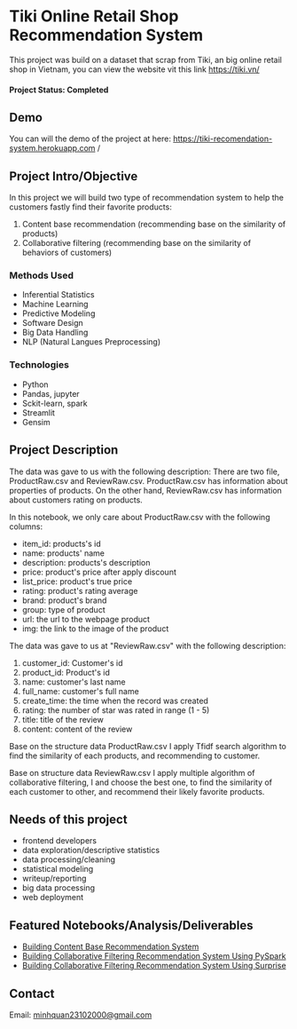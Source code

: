 
# Tiki Online Retail Shop Recommendation System
This project was build on a dataset that scrap from Tiki, an big online retail shop in Vietnam, you can view the website vit this link https://tiki.vn/

####  Project Status: Completed

## Demo
You can will the demo of the project at here: https://tiki-recomendation-system.herokuapp.com   /

## Project Intro/Objective
In this project we will build two type of recommendation system to help the customers fastly find their favorite products:
1. Content base recommendation (recommending base on the similarity of products)
2. Collaborative filtering (recommending base on the similarity of behaviors of customers)

### Methods Used
* Inferential Statistics
* Machine Learning
* Predictive Modeling
* Software Design
* Big Data Handling
* NLP (Natural Langues Preprocessing)

### Technologies
* Python
* Pandas, jupyter
* Sckit-learn, spark
* Streamlit
* Gensim 


## Project Description

The data was gave to us with the following description: 
There are two file, ProductRaw.csv and ReviewRaw.csv. ProductRaw.csv has information about properties of products. On the other hand, ReviewRaw.csv has information about customers rating on products. 

In this notebook, we only care about ProductRaw.csv with the following columns:
+ item_id: products's id
+ name: products' name 
+ description: products's description
+ price: product's price after apply discount
+ list_price: product's true price
+ rating: product's rating average
+ brand: product's brand
+ group: type of product
+ url: the url to the webpage product
+ img: the link to the image of the product

The data was gave to us at "ReviewRaw.csv" with the following description:
1. customer_id: Customer's id 
2. product_id: Product's id 
3. name: customer's last name 
4. full_name: customer's full name 
5. create_time: the time when the record was created 
6. rating: the number of star was rated in range (1 - 5)
7. title: title of the review 
8. content: content of the review

Base on the structure data ProductRaw.csv I apply Tfidf search algorithm to find the similarity of each products, and recommending to customer.

Base on structure data ReviewRaw.csv I apply multiple algorithm of collaborative filtering, I and choose the best one, to find the similarity of each customer to other, and recommend their likely favorite products.

## Needs of this project
- frontend developers
- data exploration/descriptive statistics
- data processing/cleaning
- statistical modeling
- writeup/reporting
- big data processing
- web deployment

## Featured Notebooks/Analysis/Deliverables
* [Building Content Base Recommendation System](https://github.com/minhquan23102000/TikiRecomendationSystem/blob/master/Problem_1_ContentBasedRecomendation.ipynb)
* [Building Collaborative Filtering Recommendation System Using PySpark](https://github.com/minhquan23102000/TikiRecomendationSystem/blob/master/Problem_2_Collaborative_Filtering_using_PySpark.ipynb)
* [Building Collaborative Filtering Recommendation System Using Surprise](https://github.com/minhquan23102000/TikiRecomendationSystem/blob/master/Problem_2_Collborative_filtering_using_Suprise.ipynb)



## Contact
Email: minhquan23102000@gmail.com